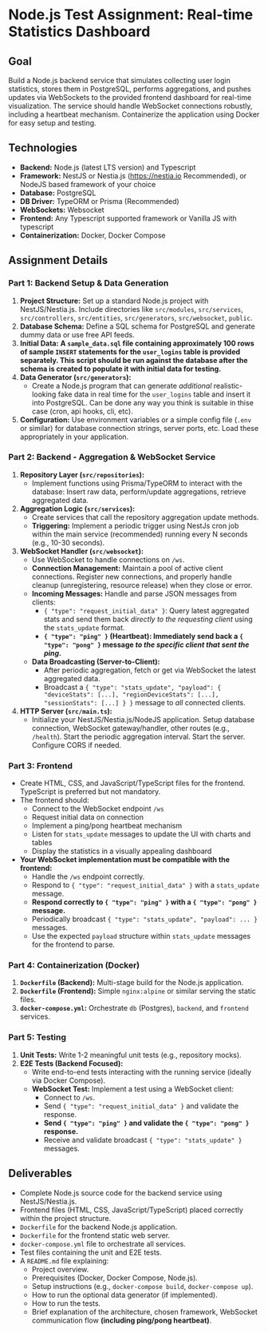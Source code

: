 # Node.js Test Assignment: Real-time Statistics Dashboard

## Goal

Build a Node.js backend service that simulates collecting user login statistics, stores them in PostgreSQL, performs aggregations, and pushes updates via WebSockets to the provided frontend dashboard for real-time visualization. The service should handle WebSocket connections robustly, including a heartbeat mechanism. Containerize the application using Docker for easy setup and testing.

## Technologies

* **Backend:** Node.js (latest LTS version) and Typescript
* **Framework:** NestJS or Nestia.js (https://nestia.io Recommended), or NodeJS based framework of your choice
* **Database:** PostgreSQL
* **DB Driver:** TypeORM or Prisma (Recommended)
* **WebSockets:** Websocket
* **Frontend:** Any Typescript supported framework or Vanilla JS with typescript
* **Containerization:** Docker, Docker Compose

## Assignment Details

### Part 1: Backend Setup & Data Generation

1.  **Project Structure:** Set up a standard Node.js project with NestJS/Nestia.js. Include directories like `src/modules`, `src/services`, `src/controllers`, `src/entities`, `src/generators`, `src/websocket`, `public`.
2.  **Database Schema:** Define a SQL schema for PostgreSQL and generate dummy data or use free API feeds. 
3.  **Initial Data:** **A `sample_data.sql` file containing approximately 100 rows of sample `INSERT` statements for the `user_logins` table is provided separately. This script should be run against the database after the schema is created to populate it with initial data for testing.**
4.  **Data Generator (`src/generators`):**
    * Create a Node.js program that can generate *additional* realistic-looking fake data in real time for the `user_logins` table and insert it into PostgreSQL. Can be done any way you think is suitable in thise case (cron, api hooks, cli, etc).
5.  **Configuration:** Use environment variables or a simple config file (`.env` or similar) for database connection strings, server ports, etc. Load these appropriately in your application.

### Part 2: Backend - Aggregation & WebSocket Service

1.  **Repository Layer (`src/repositories`):**
    * Implement functions using Prisma/TypeORM to interact with the database: Insert raw data, perform/update aggregations, retrieve aggregated data.
2.  **Aggregation Logic (`src/services`):**
    * Create services that call the repository aggregation update methods.
    * **Triggering:** Implement a periodic trigger using NestJs cron job within the main service (recommended) running every N seconds (e.g., 10-30 seconds).
3.  **WebSocket Handler (`src/websocket`):**
    * Use WebSocket to handle connections on `/ws`.
    * **Connection Management:** Maintain a pool of active client connections. Register new connections, and properly handle cleanup (unregistering, resource release) when they close or error.
    * **Incoming Messages:** Handle and parse JSON messages from clients:
        * `{ "type": "request_initial_data" }`: Query latest aggregated stats and send them back *directly to the requesting client* using the `stats_update` format.
        * **`{ "type": "ping" }` (Heartbeat): Immediately send back a `{ "type": "pong" }` message *to the specific client that sent the ping*.**
    * **Data Broadcasting (Server-to-Client):**
        * After periodic aggregation, fetch or get via WebSocket the latest aggregated data.
        * Broadcast a `{ "type": "stats_update", "payload": { "deviceStats": [...], "regionDeviceStats": [...], "sessionStats": [...] } }` message to *all* connected clients.
4.  **HTTP Server (`src/main.ts`):**
    * Initialize your NestJS/Nestia.js/NodeJS application. Setup database connection, WebSocket gateway/handler, other routes (e.g., `/health`). Start the periodic aggregation interval. Start the server. Configure CORS if needed.

### Part 3: Frontend

* Create HTML, CSS, and JavaScript/TypeScript files for the frontend. TypeScript is preferred but not mandatory.
* The frontend should:
    * Connect to the WebSocket endpoint `/ws`
    * Request initial data on connection
    * Implement a ping/pong heartbeat mechanism
    * Listen for `stats_update` messages to update the UI with charts and tables
    * Display the statistics in a visually appealing dashboard
* **Your WebSocket implementation must be compatible with the frontend:**
    * Handle the `/ws` endpoint correctly.
    * Respond to `{ "type": "request_initial_data" }` with a `stats_update` message.
    * **Respond correctly to `{ "type": "ping" }` with a `{ "type": "pong" }` message.**
    * Periodically broadcast `{ "type": "stats_update", "payload": ... }` messages.
    * Use the expected `payload` structure within `stats_update` messages for the frontend to parse.

### Part 4: Containerization (Docker)

1.  **`Dockerfile` (Backend):** Multi-stage build for the Node.js application.
2.  **`Dockerfile` (Frontend):** Simple `nginx:alpine` or similar serving the static files.
3.  **`docker-compose.yml`:** Orchestrate `db` (Postgres), `backend`, and `frontend` services.

### Part 5: Testing

1.  **Unit Tests:** Write 1-2 meaningful unit tests (e.g., repository mocks).
2.  **E2E Tests (Backend Focused):**
    * Write end-to-end tests interacting with the running service (ideally via Docker Compose).
    * **WebSocket Test:** Implement a test using a WebSocket client:
        * Connect to `/ws`.
        * Send `{ "type": "request_initial_data" }` and validate the response.
        * **Send `{ "type": "ping" }` and validate the `{ "type": "pong" }` response.**
        * Receive and validate broadcast `{ "type": "stats_update" }` messages.

## Deliverables

* Complete Node.js source code for the backend service using NestJS/Nestia.js.
* Frontend files (HTML, CSS, JavaScript/TypeScript) placed correctly within the project structure.
* `Dockerfile` for the backend Node.js application.
* `Dockerfile` for the frontend static web server.
* `docker-compose.yml` file to orchestrate all services.
* Test files containing the unit and E2E tests.
* A `README.md` file explaining:
    * Project overview.
    * Prerequisites (Docker, Docker Compose, Node.js).
    * Setup instructions (e.g., `docker-compose build`, `docker-compose up`).
    * How to run the optional data generator (if implemented).
    * How to run the tests.
    * Brief explanation of the architecture, chosen framework, WebSocket communication flow **(including ping/pong heartbeat)**.
